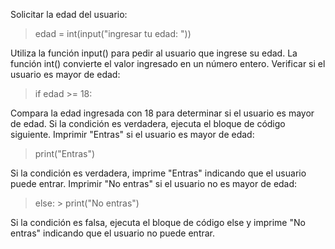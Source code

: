 Solicitar la edad del usuario:
> edad = int(input("ingresar tu edad: "))

Utiliza la función input() para pedir al usuario que ingrese su edad. La función int() convierte el valor ingresado en un número entero.
Verificar si el usuario es mayor de edad:
> if edad >= 18:

Compara la edad ingresada con 18 para determinar si el usuario es mayor de edad. Si la condición es verdadera, ejecuta el bloque de código siguiente.
Imprimir "Entras" si el usuario es mayor de edad:
> print("Entras")

Si la condición es verdadera, imprime "Entras" indicando que el usuario puede entrar.
Imprimir "No entras" si el usuario no es mayor de edad:
> else: > print("No entras")

Si la condición es falsa, ejecuta el bloque de código else y imprime "No entras" indicando que el usuario no puede entrar.
